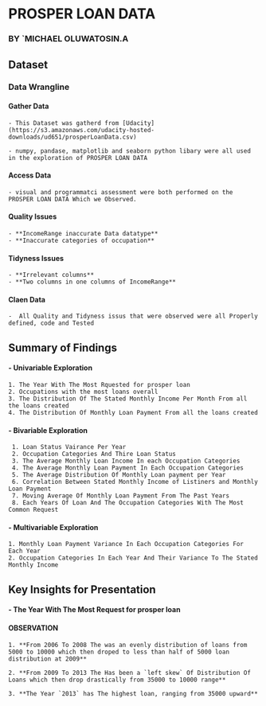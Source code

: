 # PROSPER LOAN DATA 

### BY `MICHAEL OLUWATOSIN.A 


## Dataset

### Data Wrangline

#### Gather Data

    - This Dataset was gatherd from [Udacity](https://s3.amazonaws.com/udacity-hosted-downloads/ud651/prosperLoanData.csv)
    
    - numpy, pandase, matplotlib and seaborn python libary were all used in the exploration of PROSPER LOAN DATA 
     
#### Access Data
    - visual and programmatci assessment were both performed on the PROSPER LOAN DATA Which we Observed.
    
   ####  Quality Issues
    - **IncomeRange inaccurate Data datatype**
    - **Inaccurate categories of occupation**

   #### Tidyness Issues
    - **Irrelevant columns** 
    - **Two columns in one columns of IncomeRange**

#### Claen  Data
    -  All Quality and Tidyness issus that were observed were all Properly defined, code and Tested

## Summary of Findings


#### - **Univariable Exploration**

    1. The Year With The Most Rquested for prosper loan
    2. Occupations with the most loans overall
    3. The Distribution Of The Stated Monthly Income Per Month From all the loans created 
    4. The Distribution Of Monthly Loan Payment From all the loans created 
 
 
#### - **Bivariable Exploration**
     1. Loan Status Vairance Per Year
     2. Occupation Categories And Thire Loan Status
     3. The Average Monthly Loan Income In each Occupation Categories
     4. The Average Monthly Loan Payment In Each Occupation Categories
     5. The Average Distribution Of Monthly Loan payment per Year
     6. Correlation Between Stated Monthly Income of Listiners and Monthly Loan Payment 
     7. Moving Average Of Monthly Loan Payment From The Past Years
     8. Each Years Of Loan And The Occupation Categories With The Most Common Request
     
     
#### - **Multivariable Exploration**
    1. Monthly Loan Payment Variance In Each Occupation Categories For Each Year
    2. Occupation Categories In Each Year And Their Variance To The Stated Monthly Income


## Key Insights for Presentation

#### - The Year With The Most Request for prosper loan

   #### **OBSERVATION**
   
    1. **From 2006 To 2008 The was an evenly distribution of loans from 5000 to 10000 which then droped to less than half of 5000 loan distribution at 2009** 

    2. **From 2009 To 2013 The Has been a `left skew` Of Distribution Of Loans which then drop drastically from 35000 to 10000 range** 

    3. **The Year `2013` has The highest loan, ranging from 35000 upward** 
















